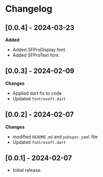 # Changelog

## [0.0.4] - 2024-03-23

**Added**

- Added SFProDisplay font.
- Added SFProText font.

## [0.0.3] - 2024-02-09

**Changes**

* Applied dart fix to code
* Updated `fontresoft.dart`

## [0.0.2] - 2024-02-07

**Changes**

* modified `README.md` and `pubspec.yaml` file
* Updated `fontresoft.dart`

## [0.0.1] - 2024-02-07

* Initial release.
